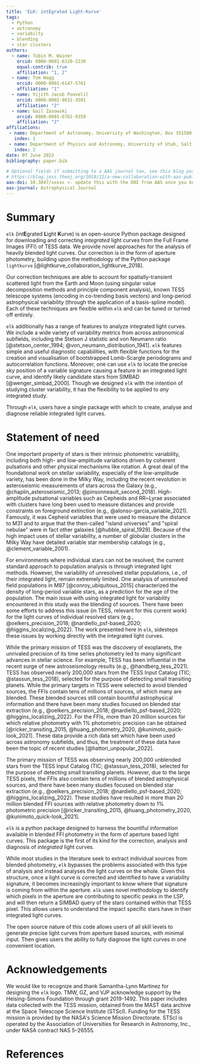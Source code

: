 ```yaml
---
title: 'ELK: intEgrated Light-Kurve'
tags:
  - Python
  - astronomy
  - variabilty
  - blending
  - star clusters
authors:
  - name: Tobin M. Wainer
    orcid: 0000-0001-6320-2230
    equal-contrib: true
    affiliation: "1, 2"
  - name: Tom Wagg
    orcid: 0000-0001-6147-5761
    affiliation: "1"
  - name: Vijith Jacob Poovelil
    orcid: 0000-0002-9831-3501
    affiliation: "2"
  - name: Gail Zasowski
    orcid: 0000-0001-6761-9359
    affiliation: "2"
affiliations:
 - name: Department of Astronomy, University of Washington, Box 351580, Seattle, WA 98195, USA
   index: 1
 - name: Department of Physics and Astronomy, University of Utah, Salt Lake City, UT 84112, USA
   index: 2
date: 07 June 2023
bibliography: paper.bib

# Optional fields if submitting to a AAS journal too, see this blog post:
# https://blog.joss.theoj.org/2018/12/a-new-collaboration-with-aas-publishing
aas-doi: 10.3847/xxxxx <- update this with the DOI from AAS once you know it.
aas-journal: Astrophysical Journal
---
```


# Summary

`elk` (int**E**grated **L**ight **K**urve) is an open-source Python package designed for downloading and correcting *integrated* light curves from the Full Frame Images (FFI) of TESS data. We provide novel approaches for the analysis of heavily blended light curves. Our correction is in the form of aperture photometry, building upon the methodology of the Python package `lightkurve` [@lightkurve_collaboration_lightkurve_2018]. 

Our correction techniques are able to account for spatially-transient scattered light from the Earth and Moon (using singular value decomposition methods and principle component analysis), known TESS telescope systems (encoding in co-trending basis vectors) and long-period astrophysical variability (through the application of a basis-spline model). Each of these techniques are flexible within `elk` and can be tuned or turned off entirely.

`elk` additionally has a range of features to analyze integrated light curves. We include a wide variety of variability metrics from across astronomical subfields, including the Stetson J statistic and von Neumann ratio [@stetson_center_1994; @von_neumann_distribution_1941]. `elk` features simple and useful diagnostic capabilities, with flexible functions for the creation and visualisation of bootstrapped Lomb-Scargle periodograms and autocorrelation functions. Moreover, one can use `elk` to locate the precise sky position of a variable signature causing a feature in an integrated light curve, and identify likely candidate stars from SIMBAD [@wenger_simbad_2000]. Though we designed `elk` with the intention of studying cluster variability, it has the flexibility to be applied to *any* integrated study.

Through `elk`, users have a single package with which to create, analyse and diagnose reliable integrated light curves. 

# Statement of need

One important property of stars is their intrinsic photometric variability, including both high- and low-amplitude variations driven by coherent pulsations and other physical mechanisms like rotation. A great deal of the foundational work on stellar variability, especially of the low-amplitude variety, has been done in the Milky Way, including the recent revolution in asteroseismic measurements of stars across the Galaxy (e.g., @chaplin_asteroseismic_2013; @pinsonneault_second_2018). High-amplitude pulsational variables such as Cepheids and RR~Lyrae associated with clusters have long been used to measure distances and provide constraints on foreground extinction (e.g., @alonso-garcia_variable_2021). Famously, it was Cepheid variables that were used to measure the distance to M31 and to argue that the then-called "island universes" and "spiral nebulae" were in fact other galaxies [@hubble_spiral_1929]. Because of the high impact uses of stellar variability, a number of globular clusters in the Milky Way have detailed variable star membership catalogs (e.g., @clement_variable_2001). 

For environments where individual stars can not be resolved, the current standard approach to population analysis is through integrated light methods. However, the variability of unresolved stellar populations, i.e., of their integrated light, remain extremely limited. One analysis of unresolved field populations in M87 [@conroy_ubiquitous_2015] characterized the density of long-period variable stars, as a prediction for the age of the population. The main issue with using integrated light for variability encountered in this study was the blending of sources. There have been some efforts to address this issue (in TESS, relevant for this current work) for the light curves of individual resolved stars (e.g., @oelkers_precision_2018; @nardiello_psf-based_2020; @higgins_localizing_2022). The work presented here in `elk`, sidesteps these issues by working directly with the integrated light curves.

While the primary mission of TESS was the discovery of exoplanets, the unrivaled precision of its time series photometry led to many significant advances in stellar science. For example, TESS has been influential in the recent surge of new astroseismology results (e.g., @handberg_tess_2021). TESS has observed nearly 200,000 stars from the TESS Input Catalog (TIC; @stassun_tess_2018), selected for the purpose of detecting small transiting planets. While the primary targets in TESS were selected to avoid blended sources, the FFIs contain tens of millions of sources, of which many are blended. These blended sources still contain bountiful astrophysical information and there have been many studies focused on blended star extraction (e.g., @oelkers_precision_2018; @nardiello_psf-based_2020; @higgins_localizing_2022). For the FFIs, more than 20 million sources for which relative photometry with $1\%$ photometric precision can be obtained [@ricker_transiting_2015, @huang_photometry_2020, @kunimoto_quick-look_2021]. These data provide a rich data set which have been used across astronomy subfields, and thus, the treatment of these data have been the topic of recent studies [@hattori_unpopular_2022].

The primary mission of TESS was observing nearly 200,000 unblended stars from the TESS Input Catalog (TIC; @stassun_tess_2018), selected for the purpose of detecting small transiting planets. However, due to the large TESS pixels, the FFIs also contain tens of millions of blended astrophysical sources, and there have been many studies focused on blended star extraction (e.g., @oelkers_precision_2018; @nardiello_psf-based_2020; @higgins_localizing_2022). These studies have resulted in more than 20 million blended FFI sources with relative photometry down to $1\%$ photometric precision  [@ricker_transiting_2015, @huang_photometry_2020, @kunimoto_quick-look_2021]. 

`elk` is a python package designed to harness the bountiful information available in blended FFI photometry in the form of aperture based light curves. This package is the first of its kind for the correction, analysis and diagnosis of *integrated* light curves.

While most studies in the literature seek to extract individual sources from blended photometry, `elk` bypasses the problems associated with this type of analysis and instead analyses the light curves on the whole. Given this structure, once a light curve is corrected and identified to have a variability signature, it becomes increasingly important to know where that signature is coming from within the aperture. `elk` uses novel methodology to identify which pixels in the aperture are contributing to specific peaks in the LSP, and will then return a SIMBAD query of the stars contained within that TESS pixel. This allows users to understand the impact specific stars have in their integrated light curves.

The open source nature of this code allows users of all skill levels to generate precise light curves from aperture based sources, with minimal input. Then gives users the ability to fully diagnose the light curves in one convenient location. 

# Acknowledgements

We would like to recognize and thank Samantha-Lynn Martinez for designing the `elk` logo.
TMW, GZ, and VJP acknowledge support by the Heising-Simons Foundation through grant 2019-1492. 
This paper includes data collected with the TESS mission, obtained from the MAST data archive at the Space Telescope Science Institute (STScI). Funding for the TESS mission is provided by the NASA's Science Mission Directorate. STScI is operated by the Association of Universities for Research in Astronomy, Inc., under NASA contract NAS 5–26555.

# References
